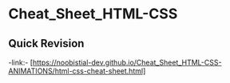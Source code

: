 # Cheat_Sheet_HTML-CSS
## Quick Revision
-link:- [https://noobistial-dev.github.io/Cheat_Sheet_HTML-CSS-ANIMATIONS/html-css-cheat-sheet.html] 
